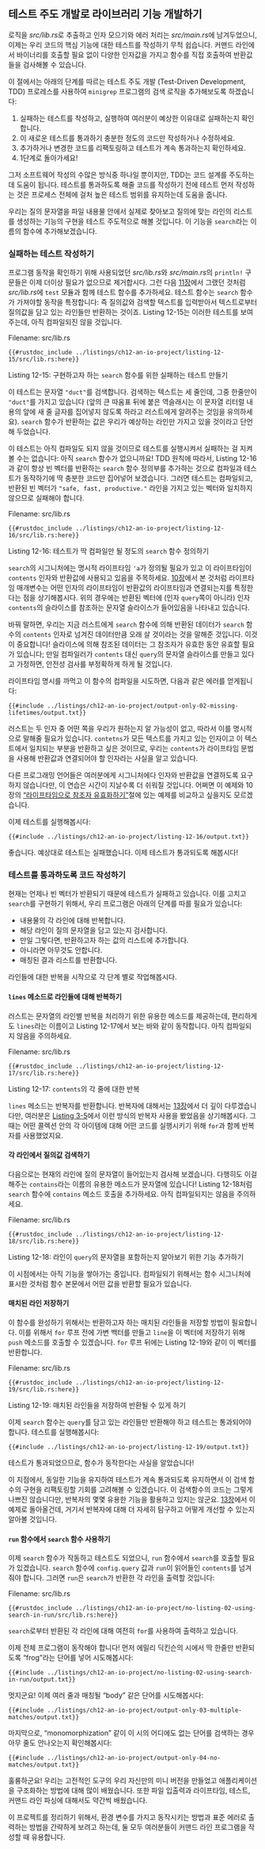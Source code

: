 ## 테스트 주도 개발로 라이브러리 기능 개발하기

로직을 *src/lib.rs*로 추출하고 인자 모으기와 에러 처리는
*src/main.rs*에 남겨두었으니, 이제는 우리 코드의 핵심 기능에 대한
테스트를 작성하기 무척 쉽습니다. 커맨드 라인에서 바이너리를 호출할
필요 없이 다양한 인자값을 가지고 함수를 직접 호출하여 반환값들을
검사해볼 수 있습니다.

이 절에서는 아래의 단계를 따르는 테스트 주도 개발 (Test-Driven Development, TDD)
프로레스를 사용하여 `minigrep` 프로그램의 검색 로직을 추가해보도록 하겠습니다:

1. 실패하는 테스트를 착성하고, 실행하여 여러분이 예상한 이유대로 실패하는지
   확인합니다.
2. 이 새로운 테스트를 통과하기 충분한 정도의 코드만 작성하거나 수정하세요. 
3. 추가하거나 변경한 코드를 리팩토링하고 테스트가 계속 통과하는지
   확인하세요.
4. 1단계로 돌아가세요!

그저 소프트웨어 작성의 수많은 방식중 하나일 뿐이지만, TDD는 코드 설계를 주도하는데
도움이 됩니다. 테스트를 통과하도록 해줄 코드를 작성하기 전에 테스트 먼저 작성하는
것은 프로세스 전체에 걸처 높은 테스트 범위를 유지하는데 도움을 줍니다.

우리는 질의 문자열을 파일 내용물 안에서 실제로 찾아보고 질의에
맞는 라인의 리스트를 생성하는 기능의 구현을 테스트 주도적으로
해볼 것입니다. 이 기능을 `search`라는 이름의 함수에
추가해보겠습니다.

### 실패하는 테스트 작성하기

프로그램 동작을 확인하기 위해 사용되었던 *src/lib.rs*와 *src/main.rs*의
`println!` 구문들은 이제 더이상 필요가 없으므로 제거합시다.
그런 다음 [11장][ch11-anatomy]<!-- ignore -->에서 그랬던 것처럼 *src/lib.rs*에
`test` 모듈과 함께 테스트 함수를 추가하세요. 테스트 함수는 `search` 함수가
가져야할 동작을 특정합니다: 즉 질의값와 검색할 텍스트를 입력받아서
텍스트로부터 질의값을 담고 있는 라인들만 반환하는 것이죠. Listing 12-15는
이러한 테스트를 보여주는데, 아직 컴파일되진 않을 것입니다.

<span class="filename">Filename: src/lib.rs</span>

```rust,ignore,does_not_compile
{{#rustdoc_include ../listings/ch12-an-io-project/listing-12-15/src/lib.rs:here}}
```

<span class="caption">Listing 12-15: 구현하고자 하는 `search` 함수를 위한
실패하는 테스트 만들기</span>

이 테스트는 문자열 `"duct"`를 검색합니다. 검색하는 텍스트는 세 줄인데,
그중 한줄만이 `"duct"`를 가지고 있습니다 (앞의 큰 따움표 뒤에 붙은 역슬래시는
이 문자열 리터럴 내용의 앞에 새 줄 글자를 집어넣지 않도록 하라고 러스트에게
알려주는 것임을 유의하세요). `search` 함수가 반환하는 값은 우리가 예상하는
라인만 가지고 있을 것이라고 단언해 두었습니다.

이 테스트는 아직 컴파일도 되지 않을 것이므로 테스트를 실행시켜서 실패하는
걸 지켜볼 수는 없습니다: 아직 `search` 함수가 없으니까요! TDD 원칙에 따라서,
Listing 12-16과 같이 항상 빈 벡터를 반환하는 `search` 함수 정의부를
추가하는 것으로 컴파일과 테스트가 동작하기에 딱 충분한 코드만 집어넣어
보겠습니다. 그러면 테스트는 컴파일되고, 반환된 빈 벡터가 `"safe, fast,
productive."` 라인을 가지고 있는 벡터와 일치하지 않으므로 실패해야
합니다.

<span class="filename">Filename: src/lib.rs</span>

```rust,noplayground
{{#rustdoc_include ../listings/ch12-an-io-project/listing-12-16/src/lib.rs:here}}
```

<span class="caption">Listing 12-16: 테스트가 딱 컴파일만 될 정도의
`search` 함수 정의하기</span>

`search`의 시그니처에는 명시적 라이프타임 `'a`가 정의될 필요가 있고
이 라이프타임이 `contents` 인자와 반환값에 사용되고 있음을 주목하세요.
[10장][ch10-lifetimes]<!-- ignore -->에서 본 것처럼 라이프타임 매개변수는
어떤 인자의 라이프타임이 반환값의 라이프타임과 연결되는지를 특정한다는
점을 상기해봅시다. 위의 경우에는 반환된 벡터에 (인자 `query`쪽이 아니라)
인자 `contents`의 슬라이스를 참조하는 문자열 슬라이스가 들어있음을
나타내고 있습니다.

바꿔 말하면, 우리는 지금 러스트에게 `search` 함수에 의해 반환된 데이터가
`search` 함수의 `contents` 인자로 넘겨진 데이터만큼 오래 살 것이라는
것을 말해준 것입니다. 이것이 중요합니다! 슬라이스에 의해 참조된 데이터는
그 참조자가 유효한 동안 유효할 필요가 있습니다; 만일 컴파일러가 `contents`
대신 `query`의 문자열 슬라이스를 만들고 있다고 가정하면, 안전성 검사를
부정확하게 하게 될 것입니다.

라이프타임 명시를 까먹고 이 함수의 컴파일을 시도하면, 다음과
같은 에러를 얻게됩니다:

```console
{{#include ../listings/ch12-an-io-project/output-only-02-missing-lifetimes/output.txt}}
```

러스트는 두 인자 중 어떤 쪽을 우리가 원하는지 알 가능성이 없고, 따라서 이를
명시적으로 말해줄 필요가 있습니다. `contetns`가 모든 텍스트를 가지고 있는
인자이고 이 텍스트에서 일치되는 부분을 반환하고 싶은 것이므로, 우리는
`contents`가 라이프타임 문법을 사용해 반환값과 연결되어야 할 인자라는 사실을
알고 있습니다.

다른 프로그래밍 언어들은 여러분에게 시그니처에다 인자와 반환값을 연결하도록
요구하지 않습니다만, 이 연습은 시간이 지날수록 더 쉬워질 것입니다. 어쩌면
이 예제와 10장의
[“라이프타임으로 참조자 유효화하기”][validating-references-with-lifetimes]<!-- ignore -->절에
있는 예제를 비교하고 싶을지도 모르겠습니다.

이제 테스트를 실행해봅시다:

```console
{{#include ../listings/ch12-an-io-project/listing-12-16/output.txt}}
```

좋습니다. 예상대로 테스트는 실패했습니다. 이제 테스트가 통과되도록 해봅시다!

### 테스트를 통과하도록 코드 작성하기

현재는 언제나 빈 벡터가 반환되기 때문에 테스트가 실패하고 있습니다. 이를 고치고
`search`를 구현하기 위해서, 우리 프로그램은 아래의 단계를 따를 필요가 있습니다:

* 내용물의 각 라인에 대해 반복합니다.
* 해당 라인이 질의 문자열을 담고 있는지 검사합니다.
* 만일 그렇다면, 반환하고자 하는 값의 리스트에 추가합니다.
* 아니라면 아무것도 안합니다.
* 매칭된 결과 리스트를 반환합니다.

라인들에 대한 반복을 시작으로 각 단계 별로 작업해봅시다.

#### `lines` 메소드로 라인들에 대해 반복하기

러스트는 문자열의 라인별 반복을 처리하기 위한 유용한 메소드를 제공하는데,
편리하게도 `lines`라는 이름이고 Listing 12-17에서 보는 바와 같이 동작합니다.
아직 컴파일되지 않음을 주의하세요.

<span class="filename">Filename: src/lib.rs</span>

```rust,ignore,does_not_compile
{{#rustdoc_include ../listings/ch12-an-io-project/listing-12-17/src/lib.rs:here}}
```

<span class="caption">Listing 12-17: `contents`의 각 줄에 대한 반복
</span>

`lines` 메소드는 반복자를 반환합니다. 반복자에 대해서는 [13장][ch13-iterators]<!-- ignore -->에서
더 깊이 다루겠습니다만, 여러분은 [Listing 3-5][ch3-iter]<!-- ignore -->에서
이런 방식의 반복자 사용을 봤었음을 상기해봅시다. 그때는 어떤 콜렉션 안의 각
아이템에 대해 어떤 코드를 실행시키기 위해 `for`과 함께 반복자를 사용했었지요.

#### 각 라인에서 질의값 검색하기

다음으로는 현재의 라인에 질의 문자열이 들어있는지 검사해 보겠습니다.
다행히도 이걸 해주는 `contains`라는 이름의 유용한 메소드가 문자열에
있습니다! Listing 12-18처럼 `search` 함수에 `contains` 메소드 호출을
추가하세요. 아직 컴파일되지는 않음을 주의하세요.

<span class="filename">Filename: src/lib.rs</span>

```rust,ignore,does_not_compile
{{#rustdoc_include ../listings/ch12-an-io-project/listing-12-18/src/lib.rs:here}}
```

<span class="caption">Listing 12-18: 라인이 `query`의 문자열을 포함하는지
알아보기 위한 기능 추가하기</span>

이 시점에서는 아직 기능을 쌓아가는 중입니다. 컴파일되기 위해서는
함수 시그니처에 표시한 것처럼 함수 본문에서 어떤 값을 반환할
필요가 있습니다.

#### 매치된 라인 저장하기

이 함수를 완성하기 위해서는 반환하고자 하는 매치된 라인들을 저장할 방법이
필요합니다. 이를 위해서 `for` 루프 전에 가변 백터를 만들고 `line`을 이
벡터에 저장하기 위해 `push` 메소드를 호출할 수 있겠습니다. `for` 루프 뒤에는
Listing 12-19와 같이 이 벡터를 반환합니다.

<span class="filename">Filename: src/lib.rs</span>

```rust,ignore
{{#rustdoc_include ../listings/ch12-an-io-project/listing-12-19/src/lib.rs:here}}
```

<span class="caption">Listing 12-19: 매치된 라인들을 저장하여 반환될 수
있게 하기</span>

이제 `search` 함수는 `query`를 담고 있는 라인들만 반환해야 하고
테스트는 통과되어야 합니다. 테스트를 실행해봅시다:

```console
{{#include ../listings/ch12-an-io-project/listing-12-19/output.txt}}
```

테스트가 통과되었으므로, 함수가 동작한다는 사실을 알았습니다!

이 지점에서, 동일한 기능을 유지하여 테스트가 계속 통과되도록
유지하면서 이 검색 함수의 구현을 리팩토링할 기회를 고려해볼
수 있겠습니다. 이 검색함수의 코드는 그렇게 나쁘진 않습니다만,
반복자의 몇몇 유용한 기능을 활용하고 있지는 않군요.
[13장][ch13-iterators]<!-- ignore -->에서 이 예제로 돌아올건데, 거기서
반복자에 대해 더 자세히 탐구하고 어떻게 개선할 수 있는지 알아볼 것입니다.

#### `run` 함수에서 `search` 함수 사용하기

이제 `search` 함수가 작동하고 테스트도 되었으니, `run` 함수에서
`search`를 호출할 필요가 있겠습니다. `search` 함수에 `config.query` 값과
`run`이 읽어들인 `contents`를 넘겨줘야 합니다. 그러면 `run`은
`search`가 반환한 각 라인을 출력할 것입니다:


<span class="filename">Filename: src/lib.rs</span>

```rust,ignore
{{#rustdoc_include ../listings/ch12-an-io-project/no-listing-02-using-search-in-run/src/lib.rs:here}}
```

`search`로부터 반환된 각 라인에 대해 여전히 `for`를 사용하여 출력하고 있습니다.

이제 전체 프로그램이 동작해야 합니다! 먼저 에밀리 딕킨슨의 시에서 딱 한줄만
반환되도록 “frog”라는 단어를 넣어 시도해봅시다:

```console
{{#include ../listings/ch12-an-io-project/no-listing-02-using-search-in-run/output.txt}}
```

멋지군요! 이제 여러 줄과 매칭될 “body” 같은 단어를 시도해봅시다:

```console
{{#include ../listings/ch12-an-io-project/output-only-03-multiple-matches/output.txt}}
```

마지막으로, “monomorphization” 같이 이 시의 어디에도 없는 단어를 검색하는 경우
아무 줄도 안나오는지 확인해봅시다:

```console
{{#include ../listings/ch12-an-io-project/output-only-04-no-matches/output.txt}}
```

훌륭하군요! 우리는 고전적인 도구의 우리 자신만의 미니 버전을 만들었고
애플리케이션을 구조화하는 방법에 대해 많이 배웠습니다. 또한 파일 입출력과
라이프타임, 테스트, 커맨드 라인 파싱에 대해서도 약간씩 배웠습니다.

이 프로젝트를 정리하기 위해서, 환경 변수를 가지고 동작시키는
방법과 표준 에러로 출력하는 방법을 간략하게 보려고 하는데, 둘 모두
여러분들이 커맨드 라인 프로그램을 작성할 때 유용합니다.

[validating-references-with-lifetimes]:
ch10-03-lifetime-syntax.html#validating-references-with-lifetimes
[ch11-anatomy]: ch11-01-writing-tests.html#the-anatomy-of-a-test-function
[ch10-lifetimes]: ch10-03-lifetime-syntax.html
[ch3-iter]: ch03-05-control-flow.html#looping-through-a-collection-with-for
[ch13-iterators]: ch13-02-iterators.html
